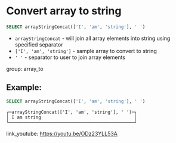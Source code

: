 # Convert array to string

```sql
SELECT arrayStringConcat(['I', 'am', 'string'], ' ')
```

- `arrayStringConcat` - will join all array elements into string using specified separator
- `['I', 'am', 'string']` - sample array to convert to string
- `' '` - separator to user to join array elements

group: array_to

## Example: 
```sql
SELECT arrayStringConcat(['I', 'am', 'string'], ' ')
```
```
┌─arrayStringConcat(['I', 'am', 'string'], ' ')─┐
│ I am string                                   │
└───────────────────────────────────────────────┘
```

link_youtube: https://youtu.be/ODz23YLL53A
